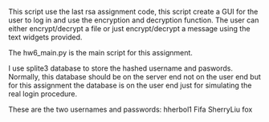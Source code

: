 This script use the last rsa assignment code, this script create a GUI for the user to log in and use the encryption
and decryption function. The user can either encrypt/decrypt a file or just encrypt/decrypt a message using the text
widgets provided.

The hw6_main.py is the main script for this assignment.

I use splite3 database to store the hashed username and paswords. Normally, this database should be on the server end 
not on the user end but for this assignment the database is on the user end just for simulating the real login procedure.

These are the two usernames and passwords:
hherbol1 Fifa
SherryLiu   fox
